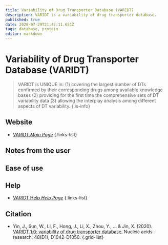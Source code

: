 ```yaml
---
title: Variability of Drug Transporter Database (VARIDT)
description: VARIDT is a variability of drug transporter database.
published: true
date: 2020-07-29T21:47:11.651Z
tags: database, protein
editor: markdown
---
```


# Variability of Drug Transporter Database (VARIDT)

> VARIDT is UNIQUE in:
(1) covering the largest number of DTs confirmed by their corresponding drugs among available knowledge bases
(2) providing for the first time the comprehensive sets of DT variability data
(3) allowing the interplay analysis among different aspects of DT variability. 
{.is-info}

 

## Website 

- [VARIDT *Main Page*](http://varidt.idrblab.net/ttd/)
 {.links-list}


## Notes from the user

 
## Ease of use


## Help

- [VARIDT Help *Help Page*](http://varidt.idrblab.net/ttd/help)
{.links-list}


## Citation 

- Yin, J., Sun, W., Li, F., Hong, J., Li, X., Zhou, Y., ... & Jin, X. (2020). [VARIDT 1.0: variability of drug transporter database.](https://academic.oup.com/nar/article/48/D1/D1042/5565287) Nucleic acids research, 48(D1), D1042-D1050.
{.grid-list}
